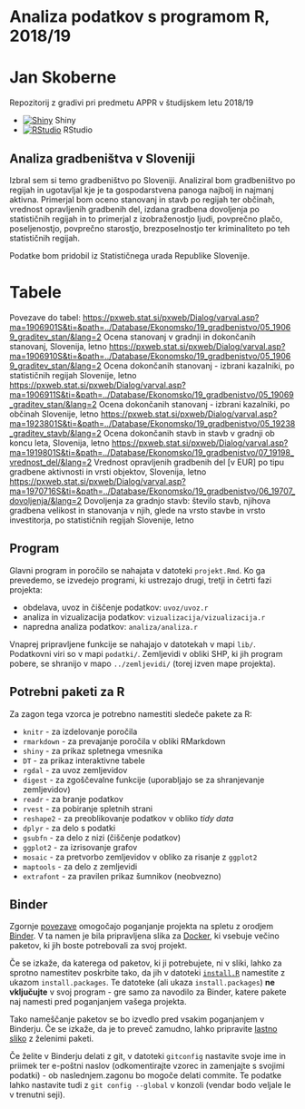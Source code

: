 # Analiza podatkov s programom R, 2018/19

# Jan Skoberne

Repozitorij z gradivi pri predmetu APPR v študijskem letu 2018/19

* [![Shiny](http://mybinder.org/badge.svg)](http://beta.mybinder.org/v2/gh/jaanos/APPR-2018-19/master?urlpath=shiny/APPR-2018-19/projekt.Rmd) Shiny
* [![RStudio](http://mybinder.org/badge.svg)](http://beta.mybinder.org/v2/gh/jaanos/APPR-2018-19/master?urlpath=rstudio) RStudio

## Analiza gradbeništva v Sloveniji

Izbral sem si temo gradbeništvo po Sloveniji. Analiziral bom gradbeništvo po regijah in ugotavljal kje je ta gospodarstvena panoga najbolj in najmanj aktivna. Primerjal bom oceno stanovanj in stavb po regijah ter občinah, vrednost opravljenih gradbenih del, izdana gradbena dovoljenja po statističnih regijah in to primerjal z izobraženostjo ljudi, povprečno plačo, poseljenostjo, povprečno starostjo, brezposelnostjo ter kriminaliteto po teh statističnih regijah.

Podatke bom pridobil iz Statističnega urada Republike Slovenije.

# Tabele
Povezave do tabel:
https://pxweb.stat.si/pxweb/Dialog/varval.asp?ma=1906901S&ti=&path=../Database/Ekonomsko/19_gradbenistvo/05_19069_graditev_stan/&lang=2
Ocena stanovanj v gradnji in dokončanih stanovanj, Slovenija, letno
https://pxweb.stat.si/pxweb/Dialog/varval.asp?ma=1906910S&ti=&path=../Database/Ekonomsko/19_gradbenistvo/05_19069_graditev_stan/&lang=2
Ocena dokončanih stanovanj - izbrani kazalniki, po statističnih regijah Slovenije, letno
https://pxweb.stat.si/pxweb/Dialog/varval.asp?ma=1906911S&ti=&path=../Database/Ekonomsko/19_gradbenistvo/05_19069_graditev_stan/&lang=2
Ocena dokončanih stanovanj - izbrani kazalniki, po občinah Slovenije, letno
https://pxweb.stat.si/pxweb/Dialog/varval.asp?ma=1923801S&ti=&path=../Database/Ekonomsko/19_gradbenistvo/05_19238_graditev_stavb/&lang=2
Ocena dokončanih stavb in stavb v gradnji ob koncu leta, Slovenija, letno
https://pxweb.stat.si/pxweb/Dialog/varval.asp?ma=1919801S&ti=&path=../Database/Ekonomsko/19_gradbenistvo/07_19198_vrednost_del/&lang=2
Vrednost opravljenih gradbenih del [v EUR] po tipu gradbene aktivnosti in vrsti objektov, Slovenija, letno
https://pxweb.stat.si/pxweb/Dialog/varval.asp?ma=1970716S&ti=&path=../Database/Ekonomsko/19_gradbenistvo/06_19707_dovoljenja/&lang=2
Dovoljenja za gradnjo stavb: število stavb, njihova gradbena velikost in stanovanja v njih, glede na vrsto stavbe in vrsto investitorja, po statističnih regijah Slovenije, letno
## Program

Glavni program in poročilo se nahajata v datoteki `projekt.Rmd`.
Ko ga prevedemo, se izvedejo programi, ki ustrezajo drugi, tretji in četrti fazi projekta:

* obdelava, uvoz in čiščenje podatkov: `uvoz/uvoz.r`
* analiza in vizualizacija podatkov: `vizualizacija/vizualizacija.r`
* napredna analiza podatkov: `analiza/analiza.r`

Vnaprej pripravljene funkcije se nahajajo v datotekah v mapi `lib/`.
Podatkovni viri so v mapi `podatki/`.
Zemljevidi v obliki SHP, ki jih program pobere,
se shranijo v mapo `../zemljevidi/` (torej izven mape projekta).

## Potrebni paketi za R

Za zagon tega vzorca je potrebno namestiti sledeče pakete za R:

* `knitr` - za izdelovanje poročila
* `rmarkdown` - za prevajanje poročila v obliki RMarkdown
* `shiny` - za prikaz spletnega vmesnika
* `DT` - za prikaz interaktivne tabele
* `rgdal` - za uvoz zemljevidov
* `digest` - za zgoščevalne funkcije (uporabljajo se za shranjevanje zemljevidov)
* `readr` - za branje podatkov
* `rvest` - za pobiranje spletnih strani
* `reshape2` - za preoblikovanje podatkov v obliko *tidy data*
* `dplyr` - za delo s podatki
* `gsubfn` - za delo z nizi (čiščenje podatkov)
* `ggplot2` - za izrisovanje grafov
* `mosaic` - za pretvorbo zemljevidov v obliko za risanje z `ggplot2`
* `maptools` - za delo z zemljevidi
* `extrafont` - za pravilen prikaz šumnikov (neobvezno)

## Binder

Zgornje [povezave](#analiza-podatkov-s-programom-r-201819)
omogočajo poganjanje projekta na spletu z orodjem [Binder](https://mybinder.org/).
V ta namen je bila pripravljena slika za [Docker](https://www.docker.com/),
ki vsebuje večino paketov, ki jih boste potrebovali za svoj projekt.

Če se izkaže, da katerega od paketov, ki ji potrebujete, ni v sliki,
lahko za sprotno namestitev poskrbite tako,
da jih v datoteki [`install.R`](install.R) namestite z ukazom `install.packages`.
Te datoteke (ali ukaza `install.packages`) **ne vključujte** v svoj program -
gre samo za navodilo za Binder, katere pakete naj namesti pred poganjanjem vašega projekta.

Tako nameščanje paketov se bo izvedlo pred vsakim poganjanjem v Binderju.
Če se izkaže, da je to preveč zamudno,
lahko pripravite [lastno sliko](https://github.com/jaanos/APPR-docker) z želenimi paketi.

Če želite v Binderju delati z git,
v datoteki `gitconfig` nastavite svoje ime in priimek ter e-poštni naslov
(odkomentirajte vzorec in zamenjajte s svojimi podatki) -
ob naslednjem.zagonu bo mogoče delati commite.
Te podatke lahko nastavite tudi z `git config --global` v konzoli
(vendar bodo veljale le v trenutni seji).
